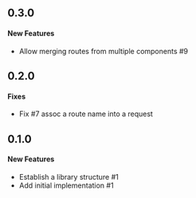 ## 0.3.0

#### New Features

  - Allow merging routes from multiple components #9

## 0.2.0

#### Fixes

  - Fix #7 assoc a route name into a request


## 0.1.0

#### New Features

  - Establish a library structure #1
  - Add initial implementation #1
